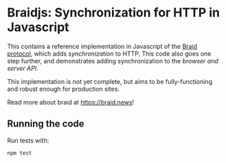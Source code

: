 # Braidjs: Synchronization for HTTP in Javascript

This contains a reference implementation in Javascript of the
[Braid protocol](https://github.com/braid-work/ietf-braid-draft), which adds
*synchronization* to HTTP.  This code also goes one step further, and
demonstrates adding synchronization to the *browser and server API*.

This implementation is not yet complete, but aims to be fully-functioning and
robust enough for production sites.

Read more about braid at https://braid.news!

## Running the code

Run tests with:

```
npm test
```

